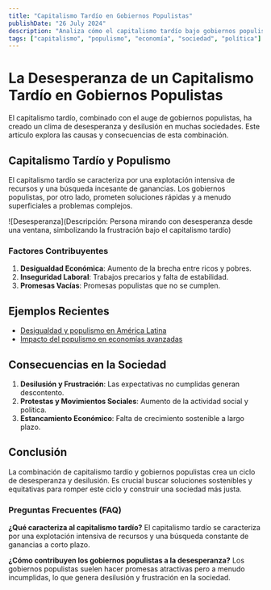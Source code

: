 ```yaml
---
title: "Capitalismo Tardío en Gobiernos Populistas"
publishDate: "26 July 2024"
description: "Analiza cómo el capitalismo tardío bajo gobiernos populistas genera desesperanza en la sociedad."
tags: ["capitalismo", "populismo", "economía", "sociedad", "política"]
---
```


# La Desesperanza de un Capitalismo Tardío en Gobiernos Populistas

El capitalismo tardío, combinado con el auge de gobiernos populistas, ha creado un clima de desesperanza y desilusión en muchas sociedades. Este artículo explora las causas y consecuencias de esta combinación.

## Capitalismo Tardío y Populismo

El capitalismo tardío se caracteriza por una explotación intensiva de recursos y una búsqueda incesante de ganancias. Los gobiernos populistas, por otro lado, prometen soluciones rápidas y a menudo superficiales a problemas complejos.

![Desesperanza](Descripción: Persona mirando con desesperanza desde una ventana, simbolizando la frustración bajo el capitalismo tardío)

### Factores Contribuyentes

1. **Desigualdad Económica**: Aumento de la brecha entre ricos y pobres.
2. **Inseguridad Laboral**: Trabajos precarios y falta de estabilidad.
3. **Promesas Vacías**: Promesas populistas que no se cumplen.

## Ejemplos Recientes

- [Desigualdad y populismo en América Latina](https://www.politicahoy.com/desigualdad-populismo)
- [Impacto del populismo en economías avanzadas](https://www.economiaglobal.com/impacto-populismo)

## Consecuencias en la Sociedad

1. **Desilusión y Frustración**: Las expectativas no cumplidas generan descontento.
2. **Protestas y Movimientos Sociales**: Aumento de la actividad social y política.
3. **Estancamiento Económico**: Falta de crecimiento sostenible a largo plazo.

## Conclusión

La combinación de capitalismo tardío y gobiernos populistas crea un ciclo de desesperanza y desilusión. Es crucial buscar soluciones sostenibles y equitativas para romper este ciclo y construir una sociedad más justa.

### Preguntas Frecuentes (FAQ)

**¿Qué caracteriza al capitalismo tardío?**
El capitalismo tardío se caracteriza por una explotación intensiva de recursos y una búsqueda constante de ganancias a corto plazo.

**¿Cómo contribuyen los gobiernos populistas a la desesperanza?**
Los gobiernos populistas suelen hacer promesas atractivas pero a menudo incumplidas, lo que genera desilusión y frustración en la sociedad.
